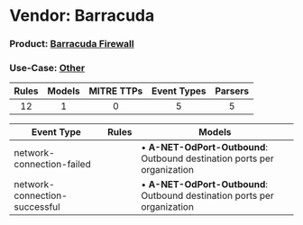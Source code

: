 Vendor: Barracuda
=================
### Product: [Barracuda Firewall](../ds_barracuda_barracuda_firewall.md)
### Use-Case: [Other](../../../../UseCases/uc_other.md)

| Rules | Models | MITRE TTPs | Event Types | Parsers |
|:-----:|:------:|:----------:|:-----------:|:-------:|
|  12   |   1    |     0      |      5      |    5    |

| Event Type                    | Rules | Models                                                                       |
| ----------------------------- | ----- | ---------------------------------------------------------------------------- |
| network-connection-failed     |       |  • <b>A-NET-OdPort-Outbound</b>: Outbound destination ports per organization |
| network-connection-successful |       |  • <b>A-NET-OdPort-Outbound</b>: Outbound destination ports per organization |